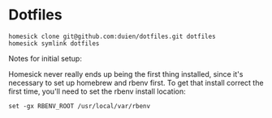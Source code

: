# Dotfiles


    homesick clone git@github.com:duien/dotfiles.git dotfiles
    homesick symlink dotfiles

Notes for initial setup:

Homesick never really ends up being the first thing installed, since it's necessary to set up homebrew and rbenv first. To get that install correct the first time, you'll need to set the rbenv install location:

    set -gx RBENV_ROOT /usr/local/var/rbenv

